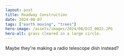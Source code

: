 ```yaml
---
layout: post
title: Roadway Construction
date: 2024-08-07
tags: ["earth moving", "trees"]
hero-image: /assets/images/2024/08/DJI_0022.JPG
hero-alt: grass cleared in a large circle.
---
```

Maybe they're making a radio telescope dish instead? 